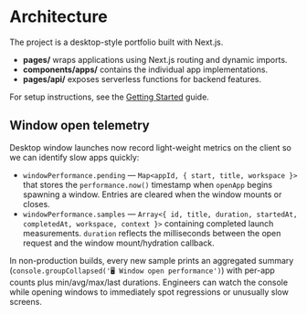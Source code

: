 # Architecture

The project is a desktop-style portfolio built with Next.js.

- **pages/** wraps applications using Next.js routing and dynamic imports.
- **components/apps/** contains the individual app implementations.
- **pages/api/** exposes serverless functions for backend features.

For setup instructions, see the [Getting Started](./getting-started.md) guide.

## Window open telemetry

Desktop window launches now record light-weight metrics on the client so we can identify slow apps quickly:

- `windowPerformance.pending` — `Map<appId, { start, title, workspace }>` that stores the `performance.now()` timestamp when `openApp` begins spawning a window. Entries are cleared when the window mounts or closes.
- `windowPerformance.samples` — `Array<{ id, title, duration, startedAt, completedAt, workspace, context }>` containing completed launch measurements. `duration` reflects the milliseconds between the open request and the window mount/hydration callback.

In non-production builds, every new sample prints an aggregated summary (`console.groupCollapsed('🖥️ Window open performance')`) with per-app counts plus min/avg/max/last durations. Engineers can watch the console while opening windows to immediately spot regressions or unusually slow screens.
